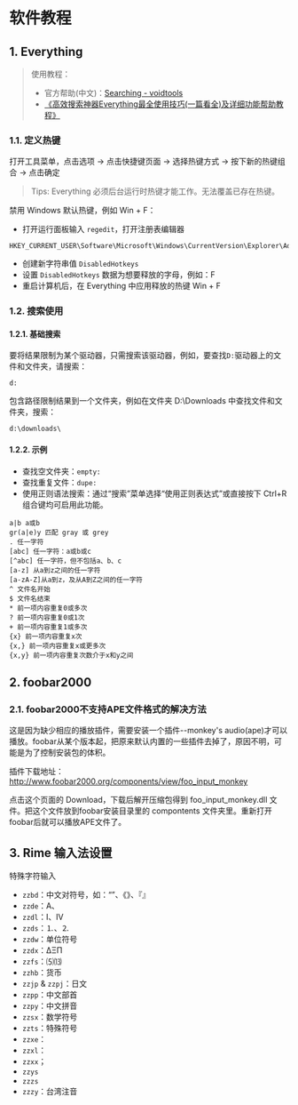 # 软件教程

## 1. Everything

> 使用教程：
>
> - 官方帮助(中文)：[Searching - voidtools](https://www.voidtools.com/zh-cn/support/everything/searching/)
> - [《高效搜索神器Everything最全使用技巧(一篇看全)及详细功能帮助教程》](https://zhuanlan.zhihu.com/p/409783518)

### 1.1. 定义热键

打开工具菜单，点击选项 -> 点击快捷键页面 -> 选择热键方式 -> 按下新的热键组合 -> 点击确定

> Tips: Everything 必须后台运行时热键才能工作。无法覆盖已存在热键。

禁用 Windows 默认热键，例如 Win + F：

- 打开运行面板输入 `regedit`，打开注册表编辑器

```
HKEY_CURRENT_USER\Software\Microsoft\Windows\CurrentVersion\Explorer\Advanced
```

- 创建新字符串值 `DisabledHotkeys`
- 设置 `DisabledHotkeys` 数据为想要释放的字母，例如：F
- 重启计算机后，在 Everything 中应用释放的热键 Win + F

### 1.2. 搜索使用

#### 1.2.1. 基础搜索

要将结果限制为某个驱动器，只需搜索该驱动器，例如，要查找`D:`驱动器上的文件和文件夹，请搜索：

```
d:
```

包含路径限制结果到一个文件夹，例如在文件夹 D:\Downloads 中查找文件和文件夹，搜索：

```
d:\downloads\
```

#### 1.2.2. 示例

- 查找空文件夹：`empty:`
- 查找重复文件：`dupe:`
- 使用正则语法搜索：通过“搜索”菜单选择“使用正则表达式”或直接按下 Ctrl+R 组合键均可启用此功能。

```
a|b a或b
gr(a|e)y 匹配 gray 或 grey
. 任一字符
[abc] 任一字符：a或b或c
[^abc] 任一字符，但不包括a、b、c
[a-z] 从a到z之间的任一字符
[a-zA-Z]从a到z，及从A到Z之间的任一字符
^ 文件名开始
$ 文件名结束
* 前一项内容重复0或多次
? 前一项内容重复0或1次
+ 前一项内容重复1或多次
{x} 前一项内容重复x次
{x,} 前一项内容重复x或更多次
{x,y} 前一项内容重复次数介于x和y之间
```

## 2. foobar2000

### 2.1. foobar2000不支持APE文件格式的解决方法

这是因为缺少相应的播放插件，需要安装一个插件--monkey's audio(ape)才可以播放。foobar从某个版本起，把原来默认内置的一些插件去掉了，原因不明，可能是为了控制安装包的体积。

插件下载地址：http://www.foobar2000.org/components/view/foo_input_monkey

点击这个页面的 Download，下载后解开压缩包得到 foo_input_monkey.dll 文件。把这个文件放到foobar安装目录里的 compontents 文件夹里。重新打开foobar后就可以播放APE文件了。	

## 3. Rime 输入法设置

特殊字符输入

- `zzbd`：中文对符号，如：“”、《》、『』
- `zzde`：А、
- `zzdl`：Ⅰ、Ⅳ
- `zzds`：⒈、⒉
- `zzdw`：单位符号
- `zzdx`：ΔΞΠ
- `zzfs`：⑸⒀
- `zzhb`：货币
- `zzjp` & `zzpj`：日文
- `zzpp`：中文部首
- `zzpy`：中文拼音
- `zzsx`：数学符号
- `zzts`：特殊符号
- `zzxe`：
- `zzxl`：
- `zzxx`；
- `zzys`
- `zzzs`
- `zzzy`：台湾注音
